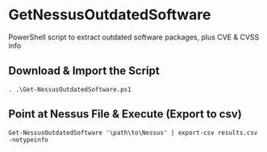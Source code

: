 # GetNessusOutdatedSoftware
PowerShell script to extract outdated software packages, plus CVE &amp; CVSS info

## Download & Import the Script
`. .\Get-NessusOutdatedSoftware.ps1`

## Point at Nessus File & Execute (Export to csv)
`Get-NessusOutdatedSoftware '\path\to\Nessus' | export-csv results.csv -notypeinfo`
